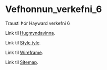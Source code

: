 # Vefhonnun_verkefni_6
 Trausti Þór Hayward verkefni 6
 
Link til [Hugmyndavinna](https://github.com/TheTimidMew/Vefhonnun_verkefni_6/blob/main/Hugmyndavinna/Hugmyndavinna.md).

Link til [Style tyle](https://github.com/TheTimidMew/Vefhonnun_verkefni_6/blob/main/Style_Tyle/Style_Tile.md).

Link til [Wireframe](https://pages.github.com).

Link til [Sitemap](https://github.com/TheTimidMew/Vefhonnun_verkefni_6/blob/main/Sitemap/Sitemap.md).

